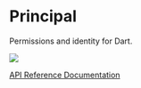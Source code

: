 Principal
=========

Permissions and identity for Dart.

[![](https://drone.io/aliafshar/Principal/status.png)](https://drone.io/aliafshar/Principal/latest)

[API Reference Documentation](http://aliafshar.github.com/dart-principal/docs/principal.html)